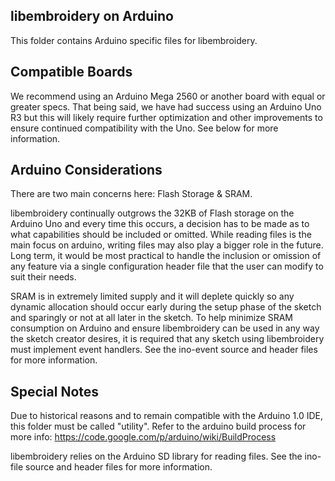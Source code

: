 libembroidery on Arduino
------------------------

This folder contains Arduino specific files for libembroidery.

Compatible Boards
-----------------

We recommend using an Arduino Mega 2560 or another board
with equal or greater specs. That being said, we have had success
using an Arduino Uno R3 but this will likely require further
optimization and other improvements to ensure continued compatibility
with the Uno. See below for more information.

Arduino Considerations
----------------------
There are two main concerns here: Flash Storage & SRAM.

libembroidery continually outgrows the 32KB of Flash storage
on the Arduino Uno and every time this occurs, a decision has to
be made as to what capabilities should be included or omitted. While
reading files is the main focus on arduino, writing files may
also play a bigger role in the future. Long term, it would be most
practical to handle the inclusion or omission of any feature
via a single configuration header file that the user can modify
to suit their needs.

SRAM is in extremely limited supply and it will deplete quickly so
any dynamic allocation should occur early during the setup phase 
of the sketch and sparingly or not at all later in the sketch.
To help minimize SRAM consumption on Arduino and ensure libembroidery
can be used in any way the sketch creator desires, it is required that
any sketch using libembroidery must implement event handlers. See
the ino-event source and header files for more information.

Special Notes
-------------

Due to historical reasons and to remain compatible with the
Arduino 1.0 IDE, this folder must be called "utility".
Refer to the arduino build process for more info:
https://code.google.com/p/arduino/wiki/BuildProcess

libembroidery relies on the Arduino SD library for reading files.
See the ino-file source and header files for more information.
